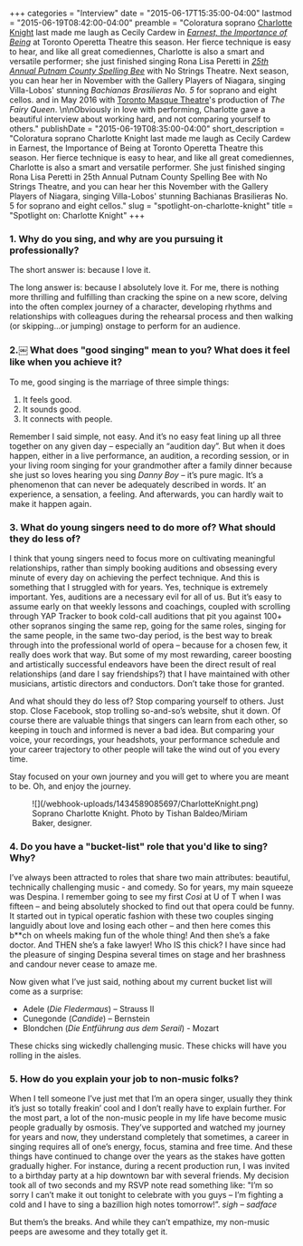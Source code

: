 +++
categories = "Interview"
date = "2015-06-17T15:35:00-04:00"
lastmod = "2015-06-19T08:42:00-04:00"
preamble = "Coloratura soprano [Charlotte Knight](/scene/people/charlotte-knight/) last made me laugh as Cecily Cardew in [*Earnest, the Importance of Being*](/in-review-earnest-the-importance-of-being/) at Toronto Operetta Theatre this season. Her fierce technique is easy to hear, and like all great comediennes, Charlotte is also a smart and versatile performer; she just finished singing Rona Lisa Peretti in [*25th Annual Putnam County Spelling Bee*](/in-review-25th-annual-putnam-county-spelling-bee/) with No Strings Theatre. Next season, you can hear her in November with the Gallery Players of Niagara, singing Villa-Lobos' stunning *Bachianas Brasilieras No. 5* for soprano and eight cellos. and in May 2016 with [Toronto Masque Theatre](/scene/companies/toronto-masque-theatre/)'s production of *The Fairy Queen*. \n\nObviously in love with performing, Charlotte gave a beautiful interview about working hard, and not comparing yourself to others."
publishDate = "2015-06-19T08:35:00-04:00"
short_description = "Coloratura soprano Charlotte Knight last made me laugh as Cecily Cardew in Earnest, the Importance of Being at Toronto Operetta Theatre this season. Her fierce technique is easy to hear, and like all great comediennes, Charlotte is also a smart and versatile performer. She just finished singing Rona Lisa Peretti in 25th Annual Putnam County Spelling Bee with No Strings Theatre, and you can hear her this November with the Gallery Players of Niagara, singing Villa-Lobos' stunning Bachianas Brasilieras No. 5 for soprano and eight cellos."
slug = "spotlight-on-charlotte-knight"
title = "Spotlight on: Charlotte Knight"
+++

### 1. Why do you sing, and why are you pursuing it professionally?

The short answer is: because I love it. 

The long answer is: because I absolutely love it. For me, there is nothing more thrilling and fulfilling than cracking the spine on a new score, delving into the often complex journey of a character, developing rhythms and relationships with colleagues during the rehearsal process and then walking (or skipping...or jumping) onstage to perform for an audience.


### 2.￼ What does "good singing" mean to you? What does it feel like when you achieve it? 

To me, good singing is the marriage of three simple things:

1. It feels good.
2. It sounds good.
3. It connects with people.

Remember I said simple, not easy. And it’s no easy feat lining up all three together on any given day – especially an “audition day”. But when it does happen, either in a live performance, an audition, a recording session, or in your living room singing for your grandmother after a family dinner because she just so loves hearing you sing *Danny Boy* – it’s pure magic. It’s a phenomenon that can never be adequately described in words. It’ an experience, a sensation, a feeling. And afterwards, you can hardly wait to make it happen again.


### 3. What do young singers need to do more of? What should they do less of?

I think that young singers need to focus more on cultivating meaningful relationships, rather than simply booking auditions and obsessing every minute of every day on achieving the perfect technique. And this is something that I struggled with for years. Yes, technique is extremely important. Yes, auditions are a necessary evil for all of us. But it’s easy to assume early on that weekly lessons and coachings, coupled with scrolling through YAP Tracker to book cold-call auditions that pit you against 100+ other sopranos singing the same rep, going for the same roles, singing for the same people, in the same two-day period, is the best way to break through into the professional world of opera – because for a chosen few, it really does work that way. But some of my most rewarding, career boosting and artistically successful endeavors have been the direct result of real relationships (and dare I say friendships?) that I have maintained with other musicians, artistic directors and conductors. Don’t take those for granted.

And what should they do less of? Stop comparing yourself to others. Just stop. Close Facebook, stop trolling so-and-so’s website, shut it down. Of course there are valuable things that singers can learn from each other, so keeping in touch and informed is never a bad idea. But comparing your voice, your recordings, your headshots, your performance schedule and your career trajectory to other people will take the wind out of you every time.

Stay focused on your own journey and you will get to where you are meant to be. Oh, and enjoy the journey.

<figure data-type="image">
![](/webhook-uploads/1434589085697/CharlotteKnight.png)
<figcaption>Soprano Charlotte Knight. Photo by Tishan Baldeo/Miriam Baker, designer.</figcaption>
</figure>

### 4. Do you have a "bucket-list" role that you'd like to sing? Why?

I’ve always been attracted to roles that share two main attributes: beautiful, technically challenging music - and comedy. So for years, my main squeeze was Despina. I remember going to see my first *Così* at U of T when I was fifteen – and being absolutely shocked to find out that opera could be funny. It started out in typical operatic fashion with these two couples singing languidly about love and losing each other – and then here comes this b\*\*ch on wheels making fun of the whole thing! And then she’s a fake doctor. And THEN she’s a fake lawyer! Who IS this chick? I have since had the pleasure of singing Despina several times on stage and her brashness and candour never cease to amaze me.

Now given what I’ve just said, nothing about my current bucket list will come as a surprise:

- Adele (*Die Fledermaus*) – Strauss II
- Cunegonde (*Candide*) – Bernstein
- Blondchen (*Die Entführung aus dem Serail*) - Mozart

These chicks sing wickedly challenging music. These chicks will have you rolling in the aisles.

### 5. How do you explain your job to non-music folks?

When I tell someone I’ve just met that I’m an opera singer, usually they think it’s just so totally freakin’ cool and I don’t really have to explain further. For the most part, a lot of the non-music people in my life have become music people gradually by osmosis. They’ve supported and watched my journey for years and now, they understand completely that sometimes, a career in singing requires all of one’s energy, focus, stamina and free time. And these things have continued to change over the years as the stakes have gotten gradually higher. For instance, during a recent production run, I was invited to a birthday party at a hip downtown bar with several friends. My decision took all of two seconds and my RSVP note read something like: "I’m so sorry I can’t make it out tonight to celebrate with you guys – I’m fighting a cold and I have to sing a bazillion high notes tomorrow!”. *sigh – sadface*

But them’s the breaks. And while they can’t empathize, my non-music peeps are awesome and they totally get it.
